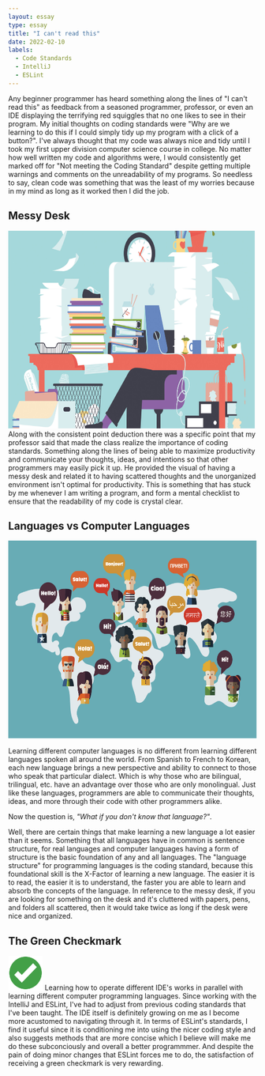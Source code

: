 ```yaml
---
layout: essay
type: essay
title: "I can't read this"
date: 2022-02-10
labels:
  - Code Standards
  - IntelliJ
  - ESLint
---
```


Any beginner programmer has heard something along the lines of "I can't read this" as feedback from a seasoned programmer, professor, or even an IDE displaying the terrifying red squiggles that no one likes to see in their program. My initial thoughts on coding standards were "Why are we learning to do this if I could simply tidy up my program with a click of a button?". I've always thought that my code was always nice and tidy until I took my first upper division computer science course in college. No matter how well written my code and algorithms were, I would consistently get marked off for "Not meeting the Coding Standard" despite getting multiple warnings and comments on the unreadability of my programs. So needless to say, clean code was something that was the least of my worries because in my mind as long as it worked then I did the job. 

## Messy Desk
<img class="ui medium right floated image" src="../images/messy-desk.jpg" width="500" height="400">
Along with the consistent point deduction there was a specific point that my professor said that made the class realize the importance of coding standards. Something along the lines of being able to maximize productivity and communicate your thoughts, ideas, and intentions so that other programmers may easily pick it up. He provided the visual of having a messy desk and related it to having scattered thoughts and the unorganized environment isn't optimal for productivity. This is something that has stuck by me whenever I am writing a program, and form a mental checklist to ensure that the readability of my code is crystal clear.

## Languages vs Computer Languages
<img src="../images/languages.png" width="700" height="400">

Learning different computer languages is no different from learning different languages spoken all around the world. From Spanish to French to Korean, each new language brings a new perspective and ability to connect to those who speak that particular dialect. Which is why those who are bilingual, trilingual, etc. have an advantage over those who are only monolingual. Just like these languages, programmers are able to communicate their thoughts, ideas, and more through their code with other programmers alike. 

Now the question is, <i>"What if you don't know that language?"</i>.

Well, there are certain things that make learning a new language a lot easier than it seems. Something that all languages have in common is sentence structure, for real languages and computer languages having a form of structure is the basic foundation of any and all languages. The "language structure" for programming languages is the coding standard, because this foundational skill is the X-Factor of learning a new language. The easier it is to read, the easier it is to understand, the faster you are able to learn and absorb the concepts of the language. In reference to the messy desk, if you are looking for something on the desk and it's cluttered with papers, pens, and folders all scattered, then it would take twice as long if the desk were nice and organized.

## The Green Checkmark
<img class="ui medium left floated image" src="../images/green-checkmark.png" width="70" height="70">
Learning how to operate different IDE's works in parallel with learning different computer programming languages. Since working with the IntelliJ and ESLint, I've had to adjust from previous coding standards that I've been taught. The IDE itself is definitely growing on me as I become more acustomed to navigating through it. In terms of ESLint's standards, I find it useful since it is conditioning me into using the nicer coding style and also suggests methods that are more concise which I believe will make me do these subconciously and overall a better programmmer. And despite the pain of doing minor changes that ESLint forces me to do, the satisfaction of receiving a green checkmark is very rewarding.
